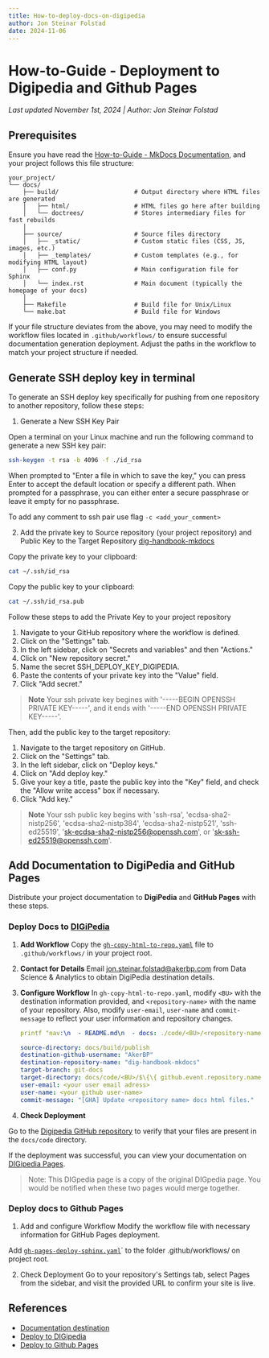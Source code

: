 ```yaml
---
title: How-to-deploy-docs-on-digipedia
author: Jon Steinar Folstad
date: 2024-11-06
---
```


# How-to-Guide - Deployment to Digipedia and Github Pages
_Last updated November 1st, 2024 | Author: Jon Steinar Folstad_

## Prerequisites

Ensure you have read the [How-to-Guide - MkDocs Documentation](how-to-setup-mkdocs.md), and your project follows this file structure:

```
your_project/
└── docs/
    ├── build/                     # Output directory where HTML files are generated
    │   ├── html/                  # HTML files go here after building
    │   └── doctrees/              # Stores intermediary files for fast rebuilds
    │
    ├── source/                    # Source files directory
    │   ├── _static/               # Custom static files (CSS, JS, images, etc.)
    │   ├── _templates/            # Custom templates (e.g., for modifying HTML layout)
    │   ├── conf.py                # Main configuration file for Sphinx
    │   └── index.rst              # Main document (typically the homepage of your docs)
    │
    ├── Makefile                   # Build file for Unix/Linux
    └── make.bat                   # Build file for Windows
```

If your file structure deviates from the above, you may need to modify the workflow files located in `.github/workflows/` to ensure successful documentation generation deployment. Adjust the paths in the workflow to match your project structure if needed.

## Generate SSH deploy key in terminal

To generate an SSH deploy key specifically for pushing from one repository to another repository, follow these steps:

1. Generate a New SSH Key Pair

Open a terminal on your Linux machine and run the following command to generate a new SSH key pair:

```bash
ssh-keygen -t rsa -b 4096 -f ./id_rsa
```

When prompted to "Enter a file in which to save the key," you can press Enter to accept the default location or specify a different path.
When prompted for a passphrase, you can either enter a secure passphrase or leave it empty for no passphrase.

To add any comment to ssh pair use flag `-c <add_your_comment>`

2. Add the private key to Source repository (your project repository) and Public Key to the Target Repository [dig-handbook-mkdocs](https://github.com/AkerBP/dig-handbook-mkdocs/)

Copy the private key to your clipboard:

```bash
cat ~/.ssh/id_rsa
```

Copy the public key to your clipboard:

```bash
cat ~/.ssh/id_rsa.pub
```

Follow these steps to add the Private Key to your project repository

1. Navigate to your GitHub repository where the workflow is defined.
2. Click on the "Settings" tab.
3. In the left sidebar, click on "Secrets and variables" and then "Actions."
4. Click on "New repository secret."
5. Name the secret SSH_DEPLOY_KEY_DIGIPEDIA.
6. Paste the contents of your private key into the "Value" field.
7. Click "Add secret."

> **Note** Your ssh private key begines with '-----BEGIN OPENSSH PRIVATE KEY-----', and it ends with '-----END OPENSSH PRIVATE KEY-----'.

Then, add the public key to the target repository:

1. Navigate to the target repository on GitHub.
2. Click on the "Settings" tab.
3. In the left sidebar, click on "Deploy keys."
4. Click on "Add deploy key."
5. Give your key a title, paste the public key into the "Key" field, and check the "Allow write access" box if necessary.
6. Click "Add key."

> **Note** Your ssh public key begins with 'ssh-rsa', 'ecdsa-sha2-nistp256', 'ecdsa-sha2-nistp384', 'ecdsa-sha2-nistp521', 'ssh-ed25519', 'sk-ecdsa-sha2-nistp256@openssh.com', or 'sk-ssh-ed25519@openssh.com'.

## Add Documentation to DigiPedia and GitHub Pages

Distribute your project documentation to **DigiPedia** and **GitHub Pages** with these steps.

### Deploy Docs to [DIGiPedia](https://studious-succotash-69n7n96.pages.github.io/)

1. **Add Workflow**
   Copy the [`gh-copy-html-to-repo.yaml`](https://github.com/AkerBP/expres-copilot-data/blob/docs/document-project-using-sphinx/.github/workflows/gh-copy-html-to-repo.yaml) file to `.github/workflows/` in your project root.

2. **Contact for Details**
   Email jon.steinar.folstad@akerbp.com from Data Science & Analytics to obtain DigiPedia destination details.

3. **Configure Workflow**
   In `gh-copy-html-to-repo.yaml`, modify `<BU>` with the destination information provided, and `<repository-name>` with the name of your repository. Also, modify `user-email`, `user-name` and `commit-message` to reflect your user information and repository changes.

   ```yaml
   printf "nav:\n  - README.md\n  - docs: ./code/<BU>/<repository-name>/docs/" > docs/build/publish/.pages

   source-directory: docs/build/publish
   destination-github-username: "AkerBP"
   destination-repository-name: "dig-handbook-mkdocs"
   target-branch: git-docs
   target-directory: docs/code/<BU>/$\{\{ github.event.repository.name \}\}
   user-email: <your user email adress>
   user-name: <your github user-name>
   commit-message: "[GHA] Update <repository name> docs html files."
   ```

4. **Check Deployment**

Go to the [Digipedia GitHub repository](https://github.com/AkerBP/dig-handbook-mkdocs/tree/git-docs/docs/code) to verify that your files are present in the `docs/code` directory.

If the deployment was successful, you can view your documentation on [DIGipedia Pages](https://studious-succotash-69n7n96.pages.github.io/).

> Note: This DIGpedia page is a copy of the original DIGpedia page. You would be notified when these two pages would merge together.

### Deploy docs to Github Pages

1. Add and configure Workflow
Modify the workflow file with necessary information for GitHub Pages deployment.

Add [`gh-pages-deploy-sphinx.yaml`](https://github.com/AkerBP/expres-copilot-data/blob/docs/document-project-using-sphinx/.github/workflows/gh-pages-deploy-sphinx.yaml)` to the folder .github/workflows/ on project root.

2. Check Deployment
Go to your repository's Settings tab, select Pages from the sidebar, and visit the provided URL to confirm your site is live.

## References
- [Documentation destination](https://github.com/AkerBP/dig-handbook-mkdocs)
- [Deploy to DIGipedia](https://github.com/AkerBP/expres-copilot-data/blob/docs/document-project-using-sphinx/.github/workflows/gh-copy-html-to-repo.yaml)
- [Deploy to Github Pages](https://github.com/AkerBP/expres-copilot-data/blob/docs/document-project-using-sphinx/.github/workflows/gh-pages-deploy-sphinx.yaml)
